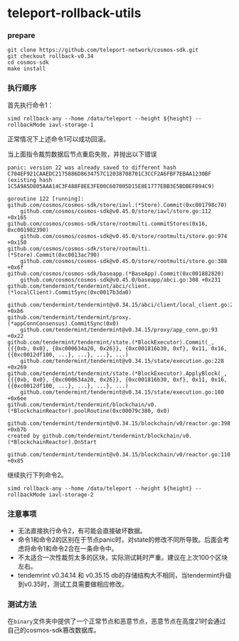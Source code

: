 # teleport-rollback-utils

### prepare
```shell
git clone https://github.com/teleport-network/cosmos-sdk.git
git checkout rollback-v0.34
cd cosmos-sdk
make install
```

### 执行顺序

首先执行命令1：
```
simd rollback-any --home /data/teleport --height ${height} --rollbackMode iavl-storage-1
```
正常情况下上述命令1可以成功回滚。

当上面指令裁剪数据后节点重启失败，并抛出以下错误

```shell
panic: version 22 was already saved to different hash C704EF921CAAEDC2175886D8634757C12038708701C3CCF2A6FBF7EBAA1230BF (existing hash 1C5A9A5D805AAA14C3F488F8EE3FE00C607005D15E8E1777EBB3E5BDBEFB94C9)

goroutine 122 [running]:
github.com/cosmos/cosmos-sdk/store/iavl.(*Store).Commit(0xc001798c70)
	github.com/cosmos/cosmos-sdk@v0.45.0/store/iavl/store.go:112 +0x165
github.com/cosmos/cosmos-sdk/store/rootmulti.commitStores(0x16, 0xc001982390)
	github.com/cosmos/cosmos-sdk@v0.45.0/store/rootmulti/store.go:974 +0x150
github.com/cosmos/cosmos-sdk/store/rootmulti.(*Store).Commit(0xc0013ac790)
	github.com/cosmos/cosmos-sdk@v0.45.0/store/rootmulti/store.go:388 +0x6f
github.com/cosmos/cosmos-sdk/baseapp.(*BaseApp).Commit(0xc001882820)
	github.com/cosmos/cosmos-sdk@v0.45.0/baseapp/abci.go:308 +0x231
github.com/tendermint/tendermint/abci/client.(*localClient).CommitSync(0xc0017b3da0)
	github.com/tendermint/tendermint@v0.34.15/abci/client/local_client.go:264 +0xb6
github.com/tendermint/tendermint/proxy.(*appConnConsensus).CommitSync(0x0)
	github.com/tendermint/tendermint@v0.34.15/proxy/app_conn.go:93 +0x22
github.com/tendermint/tendermint/state.(*BlockExecutor).Commit(_, {{{0xb, 0x0}, {0xc000634a20, 0x26}}, {0xc001816b30, 0xf}, 0x11, 0x16, {{0xc0012df100, ...}, ...}, ...}, ...)
	github.com/tendermint/tendermint@v0.34.15/state/execution.go:228 +0x269
github.com/tendermint/tendermint/state.(*BlockExecutor).ApplyBlock(_, {{{0xb, 0x0}, {0xc000634a20, 0x26}}, {0xc001816b30, 0xf}, 0x11, 0x16, {{0xc0012df100, ...}, ...}, ...}, ...)
	github.com/tendermint/tendermint@v0.34.15/state/execution.go:180 +0x6ee
github.com/tendermint/tendermint/blockchain/v0.(*BlockchainReactor).poolRoutine(0xc00079c380, 0x0)
	github.com/tendermint/tendermint@v0.34.15/blockchain/v0/reactor.go:398 +0xb7b
created by github.com/tendermint/tendermint/blockchain/v0.(*BlockchainReactor).OnStart
	github.com/tendermint/tendermint@v0.34.15/blockchain/v0/reactor.go:110 +0x85

```

继续执行下列命令2。
```shell
simd rollback-any --home /data/teleport --height ${height} --rollbackMode iavl-storage-2
```


### 注意事项

- 无法直接执行命令2，有可能会直接破坏数据。
- 命令1和命令2的区别在于节点panic时，对state的修改不同所导致。后面会考虑将命令1和命令2合在一条命令中。
- 不太适合一次性裁剪太多的区块，实际测试耗时严重。建议在上次100个区块左右。
- tendemrint v0.34.14 和 v0.35.15 db的存储结构大不相同，当tendermint升级到v0.35时，测试工具需要做相应修改。


### 测试方法

在`binary`文件夹中提供了一个正常节点和恶意节点，恶意节点在高度21时会通过自己的cosmos-sdk篡改数据库。
